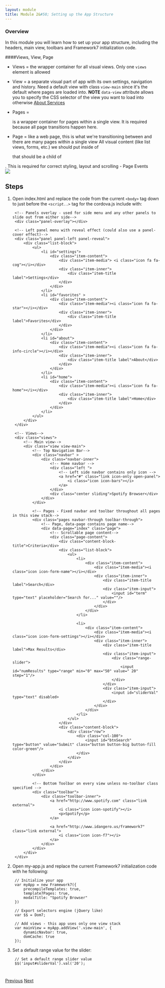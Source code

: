 ```yaml
---
layout: module
title: Module 2&#58; Setting up the App Structure 
---
```


### Overview
In this module you will learn how to set up your app structure, including the headers, main view, toolbars and Framework7 initialization code.
  
####Views, View, Page
- Views = the wrapper container for all visual views. Only one `views` element is allowed
- View = a separate visual part of app with its own settings, navigation and history. Need a default view with class `view-main` since it's
the default where pages are loaded into. 
**NOTE** `data-view` attribute allows you to specify the CSS selector of the view you want to load into otherwise
        <!-- This link will trigger a back in Left view -->
        <a href="#" class="back" data-view=".left-view"> About </a>
        <a href="services.html" data-view=".left-view"> Services </a>

- Pages = <div class="pages"> is a wrapper container for pages within a single view. It is required because all page transitions happen here.
- Page = like a web page, this is what we're transitioning between and there are many pages within a single view
All visual content (like list views, forms, etc.) we should put inside of <div class="page-content"> that should be a child of 
<div class="page">. This is required for correct styling, layout and scrolling
- Page Events

<div class="views">
              <!-- Your main view -->
              <div class="view view-main">
                <!-- Navbar-->
                <!-- Pages -->
                <!-- Toolbar-->
              </div>
              <!-- Another view -->
              <div class="view another-view">
                <!-- Navbar-->
                <!-- Pages -->
                <!-- Toolbar-->
              </div>          
            </div>


   <img class="screenshot-lg" src="images/not-native-alert.jpg"/>

## Steps

1. Open index.html and replace the code from the current `<body>` tag down to just before the `<script..>` tag for the cordova.js include with:

     <body class="layout-dark">
        <!-- Status bar overlay for iOS7 issue - see my-app.css for background color setting and config.xml -->
        <div class="statusbar-overlay"></div>
        
        <!-- Panels overlay - used for side menu and any other panels to slide out from either side-->
        <div class="panel-overlay"></div>
        
        <!-- Left panel menu with reveal effect (could also use a panel-cover effect)-->
        <div class="panel panel-left panel-reveal">
            <div class="list-block">
                <ul>
                    <li id="settings">
                        <div class="item-content">
                            <div class="item-media"> <i class="icon fa fa-cog"></i></div>
                            <div class="item-inner">
                                <div class="item-title label">Settings</div>
                            </div>
                        </div>
                    </li>
                    <li id="favorites" >
                        <div class="item-content">
                            <div class="item-media"><i class="icon fa fa-star"></i></div>
                            <div class="item-inner">
                                <div class="item-title label">Favorites</div>
                            </div>
                        </div>
                    </li>
                    <li id="about">
                        <div class="item-content">
                            <div class="item-media"><i class="icon fa fa-info-circle"></i></div>
                            <div class="item-inner">
                                <div class="item-title label">About</div>
                            </div>
                        </div>
                    </li>
                    <li id="home">
                        <div class="item-content">
                            <div class="item-media"><i class="icon fa fa-home"></i></div>
                            <div class="item-inner">
                                <div class="item-title label">Home</div>
                            </div>
                        </div>
                    </li>
                </ul>
            </div>
        </div>
        
        <!-- Views-->
        <div class="views">
            <!-- Main view-->
            <div class="view view-main">
                <!-- Top Navigation Bar-->
                <div class="navbar" >
                    <div class="navbar-inner">
                        <!-- Home navbar -->
                        <div class="left ">
                            <!-- Left side navbar contains only icon -->
                            <a href="#" class="link icon-only open-panel">
                                <i class="icon icon-bars"></i>
                            </a>
                        </div>
                        <div class="center sliding">Spotify Browser</div>
                    </div>
                </div>
        
                <!-- Pages - Fixed navbar and toolbar throughout all pages in this view stack-->
                <div class="pages navbar-through toolbar-through">
                    <!-- Page, data-page contains page name-->
                    <div data-page="index" class="page">
                        <!-- Scrollable page content-->
                        <div class="page-content">
                            <div class="content-block-title">Criteria</div>
                            <div class="list-block">
                                <ul>
                                    <li>
                                        <div class="item-content">
                                            <div class="item-media"><i class="icon icon-form-name"></i></div>
                                            <div class="item-inner">
                                                <div class="item-title label">Search</div>
                                                <div class="item-input">
                                                    <input id="term" type="text" placeholder="Search for..." value=""/>
                                                </div>
                                            </div>
                                        </div>
                                    </li>
        
                                    <li>
                                        <div class="item-content">
                                            <div class="item-media"><i class="icon icon-form-settings"></i></div>
                                            <div class="item-inner">
                                                <div class="item-title label">Max Results</div>
                                                <div class="item-input">
                                                    <div class="range-slider">
                                                        <input id="numResults" type="range" min="0" max="50" value=" 20" step="1"/>
                                                    </div>
                                                </div>
                                                <div class="item-input">
                                                    <input id="sliderVal" type="text" disabled>
                                                </div>
                                            </div>
                                        </div>
                                    </li>
                                </ul>
                            </div>
                            <div class="content-block">
                                <div class="row">
                                    <div class="col-100">
                                        <input id="btnSearch" type="button" value="Submit" class="button button-big button-fill color-green"/>
                                    </div>
                                </div>
                            </div>
                        </div>
                    </div>
                </div>
        
                <!-- Bottom Toolbar on every view unless no-toolbar class specified -->
                <div class="toolbar">
                    <div class="toolbar-inner">
                        <a href="http://www.spotify.com" class="link external">
                            <i class="icon icon-spotify"></i>
                            <p>Spotify</p>
                        </a>
        
                        <a href="http://www.idangero.us/framework7" class="link external">
                            <i class="icon icon-f7"></i>
                        </a>
                    </div>
                </div>
            </div>
        </div>


2. Open my-app.js and replace the current Framework7 initialization code with he following:

        // Initialize your app
        var myApp = new Framework7({
            precompileTemplates: true,
            template7Pages: true,
            modalTitle: "Spotify Browser"
        })
        
        // Export selectors engine (jQuery like)
        var $$ = Dom7;
        
        // Add views - this app uses only one view stack
        var mainView = myApp.addView('.view-main', {
            dynamicNavbar: true,
            domCache: true
        });

3. Set a default range value for the slider:
        
        // Set a default range slider value
        $$('input#sliderVal').val('20');

<div class="row" style="margin-top:40px;">
<div class="col-sm-12">
<a href="module1.html" class="btn btn-default"><i class="glyphicon glyphicon-chevron-left"></i> Previous</a>
<a href="module3.html" class="btn btn-default pull-right">Next <i class="glyphicon
glyphicon-chevron-right"></i></a>
</div>
</div>
